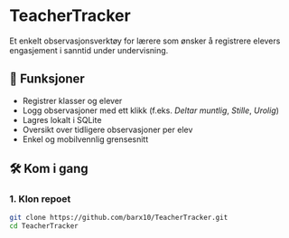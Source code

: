 # TeacherTracker

Et enkelt observasjonsverktøy for lærere som ønsker å registrere elevers engasjement i sanntid under undervisning.

## 🚀 Funksjoner

- Registrer klasser og elever
- Logg observasjoner med ett klikk (f.eks. *Deltar muntlig*, *Stille*, *Urolig*)
- Lagres lokalt i SQLite
- Oversikt over tidligere observasjoner per elev
- Enkel og mobilvennlig grensesnitt

## 🛠️ Kom i gang

### 1. Klon repoet

```bash
git clone https://github.com/barx10/TeacherTracker.git
cd TeacherTracker
